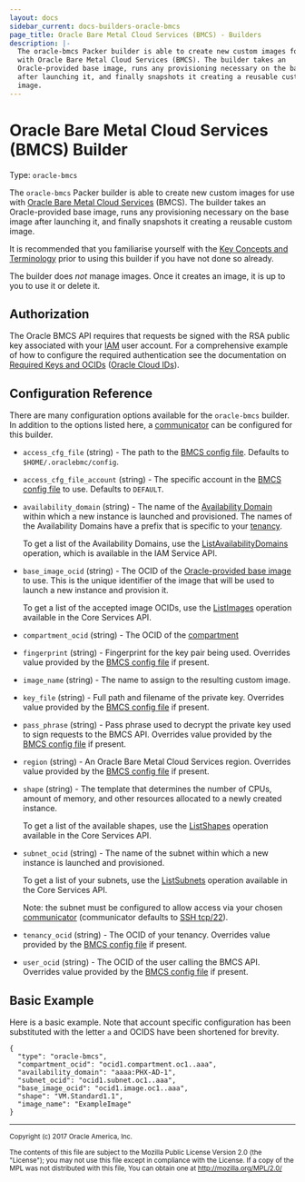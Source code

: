 ```yaml
---
layout: docs
sidebar_current: docs-builders-oracle-bmcs
page_title: Oracle Bare Metal Cloud Services (BMCS) - Builders
description: |-
  The oracle-bmcs Packer builder is able to create new custom images for use
  with Oracle Bare Metal Cloud Services (BMCS). The builder takes an
  Oracle-provided base image, runs any provisioning necessary on the base image
  after launching it, and finally snapshots it creating a reusable custom
  image.
---
```


# Oracle Bare Metal Cloud Services (BMCS) Builder

Type: `oracle-bmcs`

The `oracle-bmcs` Packer builder is able to create new custom images for use
with [Oracle Bare Metal Cloud Services](https://cloud.oracle.com/en_US/bare-metal-compute)
(BMCS). The builder takes an Oracle-provided base image, runs any provisioning
necessary on the base image after launching it, and finally snapshots it
creating a reusable custom image.

It is recommended that you familiarise yourself with the
[Key Concepts and Terminology](https://docs.us-phoenix-1.oraclecloud.com/Content/GSG/Concepts/concepts.htm)
prior to using this builder if you have not done so already.

The builder does *not* manage images. Once it creates an image, it is up to you
to use it or delete it.

## Authorization

The Oracle BMCS API requires that requests be signed with the RSA public key
associated with your [IAM](https://docs.us-phoenix-1.oraclecloud.com/Content/Identity/Concepts/overview.htm)
user account. For a comprehensive example of how to configure the required
authentication see the documentation on
[Required Keys and OCIDs](https://docs.us-phoenix-1.oraclecloud.com/Content/API/Concepts/apisigningkey.htm)
([Oracle Cloud IDs](https://docs.us-phoenix-1.oraclecloud.com/Content/General/Concepts/identifiers.htm)).

## Configuration Reference

There are many configuration options available for the `oracle-bmcs` builder.
In addition to the options listed here, a
[communicator](/docs/templates/communicator.html) can be configured for this
builder.

 -  `access_cfg_file` (string) - The path to the
    [BMCS config file](https://docs.us-phoenix-1.oraclecloud.com/Content/API/Concepts/sdkconfig.htm).
    Defaults to `$HOME/.oraclebmc/config`.

 -  `access_cfg_file_account` (string) - The specific account in the
    [BMCS config file](https://docs.us-phoenix-1.oraclecloud.com/Content/API/Concepts/sdkconfig.htm)
    to use. Defaults to `DEFAULT`.

 -  `availability_domain` (string) - The name of the
    [Availability Domain](https://docs.us-phoenix-1.oraclecloud.com/Content/General/Concepts/regions.htm)
    within which a new instance is launched and provisioned.
    The names of the Availability Domains have a prefix that is specific to
    your [tenancy](https://docs.us-phoenix-1.oraclecloud.com/Content/GSG/Concepts/concepts.htm#two).

    To get a list of the Availability Domains, use the
    [ListAvailabilityDomains](https://docs.us-phoenix-1.oraclecloud.com/api/#/en/identity/latest/AvailabilityDomain/ListAvailabilityDomains)
    operation, which is available in the IAM Service API.

 -  `base_image_ocid` (string) - The OCID of the
    [Oracle-provided base image](https://docs.us-phoenix-1.oraclecloud.com/Content/Compute/References/images.htm)
    to use. This is the unique identifier of the image that will be used to
    launch a new instance and provision it.

    To get a list of the accepted image OCIDs, use the
    [ListImages](https://docs.us-phoenix-1.oraclecloud.com/api/#/en/iaas/latest/Image/ListImages)
    operation available in the Core Services API.

 -  `compartment_ocid` (string) - The OCID of the
    [compartment](https://docs.us-phoenix-1.oraclecloud.com/Content/GSG/Tasks/choosingcompartments.htm)

 -  `fingerprint` (string) - Fingerprint for the key pair being used. Overrides
    value provided by the
    [BMCS config file](https://docs.us-phoenix-1.oraclecloud.com/Content/API/Concepts/sdkconfig.htm)
    if present.

 -  `image_name` (string) - The name to assign to the resulting custom image.

 -  `key_file` (string) - Full path and filename of the private key. Overrides
    value provided by the
    [BMCS config file](https://docs.us-phoenix-1.oraclecloud.com/Content/API/Concepts/sdkconfig.htm)
    if present.

 -  `pass_phrase` (string) - Pass phrase used to decrypt the private key used
    to sign requests to the BMCS API. Overrides value provided by the
    [BMCS config file](https://docs.us-phoenix-1.oraclecloud.com/Content/API/Concepts/sdkconfig.htm)
    if present.

 -  `region` (string) - An Oracle Bare Metal Cloud Services region. Overrides
    value provided by the
    [BMCS config file](https://docs.us-phoenix-1.oraclecloud.com/Content/API/Concepts/sdkconfig.htm)
    if present.

 -  `shape` (string) - The template that determines the number of
    CPUs, amount of memory, and other resources allocated to a newly created
    instance.

    To get a list of the available shapes, use the
    [ListShapes](https://docs.us-phoenix-1.oraclecloud.com/api/#/en/iaas/20160918/Shape/ListShapes)
    operation available in the Core Services API.

 -  `subnet_ocid` (string) - The name of the subnet within which a new instance
    is launched and provisioned.

    To get a list of your subnets, use the
    [ListSubnets](https://docs.us-phoenix-1.oraclecloud.com/api/#/en/iaas/latest/Subnet/ListSubnets)
    operation available in the Core Services API.

    Note: the subnet must be configured to allow access via your chosen
    [communicator](/docs/templates/communicator.html) (communicator defaults to
    [SSH tcp/22](/docs/templates/communicator.html#ssh_port)).

 -  `tenancy_ocid` (string) - The OCID of your tenancy. Overrides value provided
    by the
    [BMCS config file](https://docs.us-phoenix-1.oraclecloud.com/Content/API/Concepts/sdkconfig.htm)
    if present.

 -  `user_ocid` (string) - The OCID of the user calling the BMCS API. Overrides
    value provided by the [BMCS config file](https://docs.us-phoenix-1.oraclecloud.com/Content/API/Concepts/sdkconfig.htm)
    if present.


## Basic Example

Here is a basic example. Note that account specific configuration has been
substituted with the letter `a` and OCIDS have been shortened for brevity.

``` {.javascript}
{
  "type": "oracle-bmcs",
  "compartment_ocid": "ocid1.compartment.oc1..aaa",
  "availability_domain": "aaaa:PHX-AD-1",
  "subnet_ocid": "ocid1.subnet.oc1..aaa",
  "base_image_ocid": "ocid1.image.oc1..aaa",
  "shape": "VM.Standard1.1",
  "image_name": "ExampleImage"
}
```

<hr />
<small>Copyright (c) 2017 Oracle America, Inc.

The contents of this file are subject to the Mozilla Public License Version 2.0 (the "License"); you may not use this file except in compliance with the License. If a copy of the MPL was not distributed with this file, You can obtain one at http://mozilla.org/MPL/2.0/</small>
